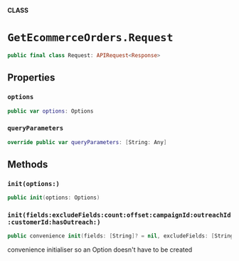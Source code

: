 **CLASS**

# `GetEcommerceOrders.Request`

```swift
public final class Request: APIRequest<Response>
```

## Properties
### `options`

```swift
public var options: Options
```

### `queryParameters`

```swift
override public var queryParameters: [String: Any]
```

## Methods
### `init(options:)`

```swift
public init(options: Options)
```

### `init(fields:excludeFields:count:offset:campaignId:outreachId:customerId:hasOutreach:)`

```swift
public convenience init(fields: [String]? = nil, excludeFields: [String]? = nil, count: Int? = nil, offset: Int? = nil, campaignId: String? = nil, outreachId: String? = nil, customerId: String? = nil, hasOutreach: Bool? = nil)
```

convenience initialiser so an Option doesn't have to be created
